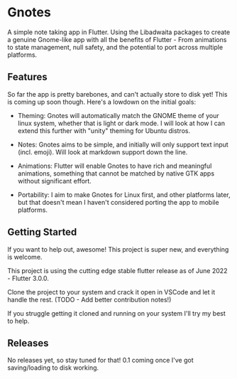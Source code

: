 # Gnotes



A simple note taking app in Flutter.
Using the Libadwaita packages to create a genuine Gnome-like app with all the benefits of Flutter - From animations to state management, null safety, and the potential to port across multiple platforms.

## Features

So far the app is pretty barebones, and can't actually store to disk yet! This is coming up soon though. Here's a lowdown on the initial goals:

- Theming: Gnotes will automatically match the  GNOME theme of your linux system, whether that is light or dark mode. I will look at how I can extend this further with "unity" theming for Ubuntu distros.

- Notes: Gnotes aims to be simple, and initially will only support text input (incl. emoji). Will look at markdown support down the line.

- Animations: Flutter will enable Gnotes to have rich and meaningful animations, something that cannot be matched by native GTK apps without significant effort.

- Portability: I aim to make Gnotes for Linux first, and other platforms later, but that doesn't mean I haven't considered porting the app to mobile platforms.

## Getting Started

If you want to help out, awesome! This project is super new, and everything is welcome.

This project is using the cutting edge stable flutter release as of June 2022 - Flutter 3.0.0.

Clone the project to your system and crack it open in VSCode and let it handle the rest. (TODO - Add better contribution notes!)

If you struggle getting it cloned and running on your system I'll try my best to help.

## Releases

No releases yet, so stay tuned for that! 0.1 coming once I've got saving/loading to disk working.

